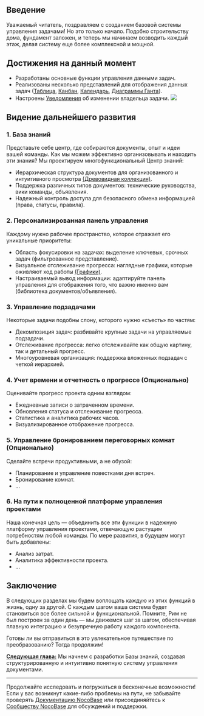 ## Введение

Уважаемый читатель, поздравляем с созданием базовой системы управления задачами! Но это только начало. Подобно строительству дома, фундамент заложен, и теперь мы начинаем возводить каждый этаж, делая систему еще более комплексной и мощной.

## Достижения на данный момент

- Разработаны основные функции управления данными задач.
- Реализованы несколько представлений для отображения данных задач ([Таблица](https://docs.nocobase.com/handbook/ui/blocks/data-blocks/table), [Канбан](https://docs.nocobase.com/handbook/block-kanban), [Календарь](https://docs.nocobase.com/handbook/calendar), [Диаграммы Ганта](https://docs.nocobase.com/handbook/block-gantt)).
- Настроены [Уведомления](https://docs-cn.nocobase.com/handbook/notification-in-app-message) об изменении владельца задачи.
  ![](https://static-docs.nocobase.com/project-management-en.drawio.svg)

## Видение дальнейшего развития

### 1. База знаний

Представьте себе центр, где собираются документы, опыт и идеи вашей команды. Как мы можем эффективно организовывать и находить эти знания? Мы проектируем многофункциональный Центр знаний:

- Иерархическая структура документов для организованного и интуитивного просмотра [(Древовидная коллекция)](https://docs.nocobase.com/handbook/collection-tree).
- Поддержка различных типов документов: технические руководства, вики команды, объявления.
- Надежный контроль доступа для безопасного обмена информацией (права, статусы, правила).

### 2. Персонализированная панель управления

Каждому нужно рабочее пространство, которое отражает его уникальные приоритеты:

- Область фокусировки на задачах: выделение ключевых, срочных задач (фильтрованное представление).
- Визуальное отслеживание прогресса: наглядные графики, которые оживляют ход работы [(Графики)](https://docs.nocobase.com/handbook/data-visualization/user/chart-block).
- Настраиваемый вывод информации: адаптируйте панель управления для отображения того, что важно именно вам (библиотека документов/объявления).

### 3. Управление подзадачами

Некоторые задачи подобны слону, которого нужно «съесть» по частям:

- Декомпозиция задач: разбивайте крупные задачи на управляемые подзадачи.
- Отслеживание прогресса: легко отслеживайте как общую картину, так и детальный прогресс.
- Многоуровневая организация: поддержка вложенных подзадач с четкой иерархией.

### 4. Учет времени и отчетность о прогрессе (Опционально)

Оценивайте прогресс проекта одним взглядом:

- Ежедневные записи о затраченном времени.
- Обновления статуса и отслеживание прогресса.
- Статистика и аналитика рабочих часов.
- Визуализированное отображение прогресса.

### 5. Управление бронированием переговорных комнат (Опционально)

Сделайте встречи продуктивными, а не обузой:

- Планирование и управление повестками дня встреч.
- Бронирование комнат.
- ...

### 6. На пути к полноценной платформе управления проектами

Наша конечная цель — объединить все эти функции в надежную платформу управления проектами, отвечающую растущим потребностям любой команды. По мере развития, в будущем могут быть добавлены:

- Анализ затрат.
- Аналитика эффективности проекта.
- …

## Заключение

В следующих разделах мы будем воплощать каждую из этих функций в жизнь, одну за другой. С каждым шагом ваша система будет становиться все более сильной и функциональной. Помните, Рим не был построен за один день — мы движемся шаг за шагом, обеспечивая плавную интеграцию и безупречную работу каждого компонента.

Готовы ли вы отправиться в это увлекательное путешествие по преобразованию? Тогда продолжим!

[**Следующая глава:**](https://www.nocobase.com/en/tutorials/project-tutorial-knowledge-base) Мы начнем с разработки Базы знаний, создавая структурированную и интуитивно понятную систему управления документами.

---

Продолжайте исследовать и погружаться в бесконечные возможности! Если у вас возникнут какие-либо проблемы на пути, не забывайте проверять [Документацию NocoBase](https://docs.nocobase.com/) или присоединяйтесь к [Сообществу NocoBase](https://forum.nocobase.com/) для обсуждений и поддержки.